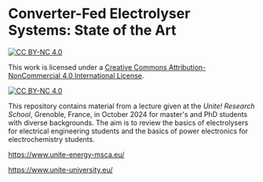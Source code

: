 # Converter-Fed Electrolyser Systems: State of the Art
[![CC BY-NC 4.0][cc-by-nc-shield]][cc-by-nc]

This work is licensed under a
[Creative Commons Attribution-NonCommercial 4.0 International License][cc-by-nc].

[![CC BY-NC 4.0][cc-by-nc-image]][cc-by-nc]

[cc-by-nc]: http://creativecommons.org/licenses/by-nc/4.0/
[cc-by-nc-image]: https://i.creativecommons.org/l/by-nc/4.0/88x31.png
[cc-by-nc-shield]: https://img.shields.io/badge/License-CC%20BY--NC%204.0-lightgrey.svg

This repository contains material from a lecture given at the *Unite! Research School*, Grenoble, France, in October 2024 for master's and PhD students with diverse backgrounds. The aim is to review the basics of electrolysers for electrical engineering students and the basics of power electronics for electrochemistry students.

https://www.unite-energy-msca.eu/

https://www.unite-university.eu/
